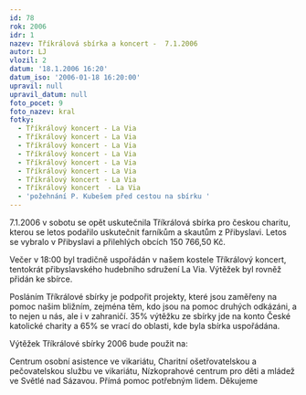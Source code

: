 ```yaml
---
id: 78
rok: 2006
idr: 1
nazev: Tříkrálová sbírka a koncert -  7.1.2006
autor: LJ
vlozil: 2
datum: '18.1.2006 16:20'
datum_iso: '2006-01-18 16:20:00'
upravil: null
upravil_datum: null
foto_pocet: 9
foto_nazev: kral
fotky:
  - Tříkrálový koncert - La Via
  - Tříkrálový koncert - La Via
  - Tříkrálový koncert - La Via
  - Tříkrálový koncert - La Via
  - Tříkrálový koncert - La Via
  - Tříkrálový koncert - La Via
  - Tříkrálový koncert - La Via
  - Tříkrálový koncert  - La Via
  - 'požehnání P. Kubešem před cestou na sbírku '
---
```

7.1.2006 v sobotu se opět uskutečnila Tříkrálová sbírka pro českou charitu, kterou se letos podařilo uskutečnit farníkům a skautům z Přibyslavi. Letos se vybralo v Přibyslavi a přilehlých obcích 150 766,50 Kč. <p>
Večer v 18:00 byl tradičně uspořádán v našem kostele Tříkrálový koncert, tentokrát přibyslavského hudebního sdružení La Via. Výtěžek byl rovněž přidán ke sbírce.<p>
<p>
Posláním Tříkrálové sbírky je podpořit projekty, které  jsou zaměřeny na pomoc našim bližním, zejména těm, kdo jsou na pomoc druhých odkázáni, a to nejen u nás, ale i v zahraničí. 35% výtěžku ze sbírky jde na konto České katolické charity a 65% se vrací do oblasti, kde byla sbírka uspořádána.<p>
<p>
 Výtěžek Tříkrálové sbírky 2006 bude použit na:<p>
Centrum osobní asistence ve vikariátu, Charitní ošetřovatelskou a pečovatelskou službu ve vikariátu, Nízkoprahové centrum pro děti a mládež ve Světlé nad Sázavou. Přímá pomoc potřebným lidem. Děkujeme <p>
<p>
